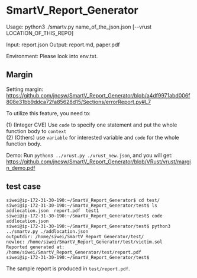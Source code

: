 # SmartV_Report_Generator

Usage: python3 ./smartv.py name_of_the_json.json [--vrust  LOCATION_OF_THIS_REPO]





Input: report.json
Output: report.md, paper.pdf

Environment: Please look into env.txt.

## Margin

Setting margin:
https://github.com/jncsw/SmartV_Report_Generator/blob/a4df9971abd006f808e31bb9ddca72fa85628d15/Sections/errorReport.py#L7


To utilize this feature, you need to:

(1) (Integer CVE) Use `code` to specify one statement and put the whole function body to `context`  
(2) (Others) use `variable` for interested variable and `code` for the whole function body.


Demo:
Run `python3 ../vrust.py ./vrust_new.json`, and you will get:
https://github.com/jncsw/SmartV_Report_Generator/blob/VRust/vrust/margin_demo.pdf

## test case

```
siwei@ip-172-31-30-190:~/SmartV_Report_Generator$ cd test/
siwei@ip-172-31-30-190:~/SmartV_Report_Generator/test$ ls
addlocation.json  report.pdf  test1
siwei@ip-172-31-30-190:~/SmartV_Report_Generator/test$ code addlocation.json 
siwei@ip-172-31-30-190:~/SmartV_Report_Generator/test$ python3 ../smartv.py ./addlocation.json 
outputdir: /home/siwei/SmartV_Report_Generator/test/
newloc: /home/siwei/SmartV_Report_Generator/test/victim.sol
Reported generated at: /home/siwei/SmartV_Report_Generator/test/report.pdf
siwei@ip-172-31-30-190:~/SmartV_Report_Generator/test$ 

```

The sample report is produced in `test/report.pdf`.

